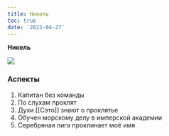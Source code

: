 ```yaml
---
title: Никель
toc: true
date: '2022-04-27'
---
```


**Никель**

![](https://i.imgur.com/xxTMJsp.png)

### Аспекты
1. Капитан без команды
2. По слухам проклят
3. Духи [[Сэто]] знают о проклятье
4. Обучен морскому делу в имперской академии
5. Серебряная лига проклинает моё имя